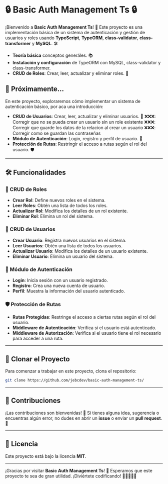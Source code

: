 # 🔒 Basic Auth Management Ts 🔒

¡Bienvenido a **Basic Auth Management Ts**! 🎉 Este proyecto es una implementación básica de un sistema de autenticación y gestión de usuarios y roles usando **TypeScript**, **TypeORM**, **class-validator**, **class-transformer** y **MySQL**. 🛠️

-   **Teoría básica** conceptos generáles. 📚
-   **Instalación y configuración** de TypeORM con MySQL, class-validator y class-transformer. 
-   **CRUD de Roles**: Crear, leer, actualizar y eliminar roles. 👥

## 🚀 Próximamente...

En este proyecto, exploraremos cómo implementar un sistema de autenticación básico, por aca una introducción:

-   **CRUD de Usuarios**: Crear, leer, actualizar y eliminar usuarios. 👤
    ❌❌❌: Corregir    que no se pueda crear un usuario sin un role existente
    ❌❌❌: Corregir    que guarde los datos de la relacion al crear un usuario
    ❌❌❌: Corregir    como se guardan las contraseñas
-   **Módulo de Autenticación**: Login, registro y perfil de usuario. 🔐
-   **Protección de Rutas**: Restringir el acceso a rutas según el rol del usuario. 🛡️

---

## 🛠️ Funcionalidades

### 👥 CRUD de Roles

-   **Crear Rol**: Define nuevos roles en el sistema.
-   **Leer Roles**: Obtén una lista de todos los roles.
-   **Actualizar Rol**: Modifica los detalles de un rol existente.
-   **Eliminar Rol**: Elimina un rol del sistema.

### 👤 CRUD de Usuarios

-   **Crear Usuario**: Registra nuevos usuarios en el sistema.
-   **Leer Usuarios**: Obtén una lista de todos los usuarios.
-   **Actualizar Usuario**: Modifica los detalles de un usuario existente.
-   **Eliminar Usuario**: Elimina un usuario del sistema.

### 🔐 Módulo de Autenticación

-   **Login**: Inicia sesión con un usuario registrado.
-   **Registro**: Crea una nueva cuenta de usuario.
-   **Perfil**: Muestra la información del usuario autenticado.

### 🛡️ Protección de Rutas

-   **Rutas Protegidas**: Restringe el acceso a ciertas rutas según el rol del usuario.
-   **Middleware de Autenticación**: Verifica si el usuario está autenticado.
-   **Middleware de Autorización**: Verifica si el usuario tiene el rol necesario para acceder a una ruta.

---

## 🚀 Clonar el Proyecto

Para comenzar a trabajar en este proyecto, clona el repositorio:

```bash
git clone https://github.com/jebcdev/basic-auth-management-ts/
```

---

## 📝 Contribuciones

¡Las contribuciones son bienvenidas! 🎉 Si tienes alguna idea, sugerencia o encuentras algún error, no dudes en abrir un **issue** o enviar un **pull request**. 🤝

---

## 📜 Licencia

Este proyecto está bajo la licencia **MIT**.

---

¡Gracias por visitar **Basic Auth Management Ts**! 🎉 Esperamos que este proyecto te sea de gran utilidad. ¡Diviértete codificando! 🚀👨‍💻👩‍💻
